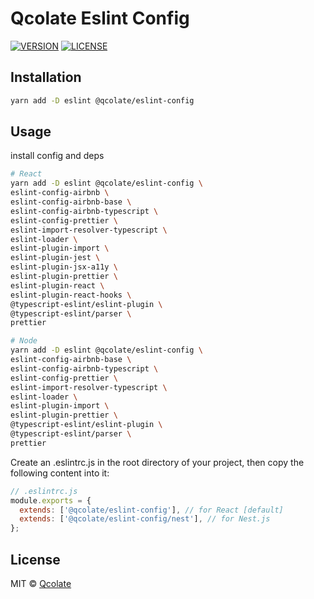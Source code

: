 # Qcolate Eslint Config

[![VERSION][version-badge-svg]][version-badge-url] [![LICENSE][license-badge-svg]](./LICENSE)


## Installation

```bash
yarn add -D eslint @qcolate/eslint-config
```


## Usage

install config and deps

```bash
# React
yarn add -D eslint @qcolate/eslint-config \
eslint-config-airbnb \
eslint-config-airbnb-base \
eslint-config-airbnb-typescript \
eslint-config-prettier \
eslint-import-resolver-typescript \
eslint-loader \
eslint-plugin-import \
eslint-plugin-jest \
eslint-plugin-jsx-a11y \
eslint-plugin-prettier \
eslint-plugin-react \
eslint-plugin-react-hooks \
@typescript-eslint/eslint-plugin \
@typescript-eslint/parser \
prettier
```


```bash
# Node
yarn add -D eslint @qcolate/eslint-config \
eslint-config-airbnb-base \
eslint-config-airbnb-typescript \
eslint-config-prettier \
eslint-import-resolver-typescript \
eslint-loader \
eslint-plugin-import \
eslint-plugin-prettier \
@typescript-eslint/eslint-plugin \
@typescript-eslint/parser \
prettier
```


Create an .eslintrc.js in the root directory of your project, then copy the following content into it:

```javascript
// .eslintrc.js
module.exports = {
  extends: ['@qcolate/eslint-config'], // for React [default]
  extends: ['@qcolate/eslint-config/nest'], // for Nest.js
};
```


## License

MIT © [Qcolate][qcolate-url]

<!-- link -->

[qcolate-url]: https://qcolate.com

[license-badge-svg]: https://img.shields.io/badge/License-MIT-green.svg

[version-badge-svg]: https://badge.fury.io/js/%40qcolate%2Feslint-config.svg

[version-badge-url]: https://badge.fury.io/js/%40qcolate%2Feslint-config

